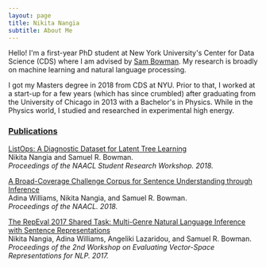 ```yaml
---
layout: page
title: Nikita Nangia
subtitle: About Me
---
```


Hello! I'm a first-year PhD student at New York University's Center for Data Science (CDS) where I am advised by [Sam Bowman](https://www.nyu.edu/projects/bowman/). My research is broadly on machine learning and natural language processing.

I got my Masters degree in 2018 from CDS at NYU. Prior to that, I worked at a start-up for a few years (which has since crumbled) after graduating from the University of Chicago in 2013 with a Bachelor's in Physics. While in the Physics world, I studied and researched in experimental high energy.

### [Publications](https://scholar.google.com/citations?user=DoXtjzcAAAAJ&hl=en&oi=ao)
[ListOps: A Diagnostic Dataset for Latent Tree Learning](https://arxiv.org/pdf/1804.06028.pdf)  
Nikita Nangia and Samuel R. Bowman.  
_Proceedings of the NAACL Student Research Workshop. 2018._  

[A Broad-Coverage Challenge Corpus for Sentence Understanding through Inference](https://arxiv.org/pdf/1704.05426.pdf)  
Adina Williams, Nikita Nangia, and Samuel R. Bowman.  
_Proceedings of the NAACL. 2018._

[The RepEval 2017 Shared Task: Multi-Genre Natural Language Inference with Sentence Representations](https://arxiv.org/pdf/1707.08172.pdf)  
Nikita Nangia, Adina Williams, Angeliki Lazaridou, and Samuel R. Bowman.  
_Proceedings of the 2nd Workshop on Evaluating Vector-Space Representations for NLP. 2017._